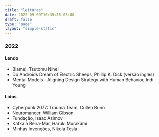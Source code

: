 ```yaml
---
title: "leituras"
date: 2022-09-09T16:39:15-03:00
draft: false
type: "page"
layout: "simple-static"
---
```


### 2022

#### Lendo
- Blame!, Tsutomu Nihei
- Do Androids Dream of Electric Sheeps, Phillip K. Dick (versão inglês)
- Mental Models - Aligning Design Strategy with Human Behavior, Indi Young

#### Lidos
- Cyberpunk 2077: Trauma Team, Cullen Bunn
- Neuromancer, William Gibson
- Fundação, Isaac Asimov
- Kafka à Beira-Mar, Haruki Murakami
- Minhas Invenções, Nikola Tesla